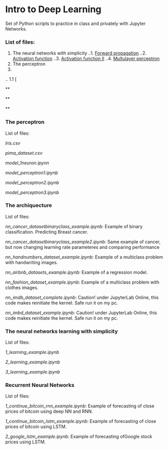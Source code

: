 # Intro to Deep Learning

Set of Python scripts to practice in class and privately with Jupyter Networks.


### List of files:

1. The neural networks with simplicity
..1. [Forward propagation](https://github.com/MAValle/deepLearning_intro_course/blob/main/1_forward_prop_example.ipynb)
..2. [Activation function](https://github.com/MAValle/deepLearning_intro_course/blob/main/2_activation_func_example.ipynb)
..3. [Activation function II](https://github.com/MAValle/deepLearning_intro_course/blob/main/3_activation_func_muchas_example.ipynb)
..4. [Multulayer perceptron](https://github.com/MAValle/deepLearning_intro_course/blob/main/4_multilayer_example.ipynb)
2. The perceptron
4. 
.. 1.1 [
 


**

**

**



### The perceptron
List  of files:

*Iris.csv*

*pima_dataset.csv*

*model_1neuron.ipynn*

*model_perceptron1.ipynb*

*model_perceptron2.ipynb*

*model_perceptron3.ipynb*



### The archiquecture
List  of files:

*nn_cancer_datasetbinaryclass_example.ipynb*: Example of binary classification. Predicting Breast cancer.

*nn_cancer_datasetbinaryclass_example2.ipynb*: Same example of cancer, but now changing learning rate parameteres and comparing performance

*nn_handnumbers_dataset_example.ipynb*: Example of a multiclass problem with handwriting images. 

*nn_airbnb_datasets_example.ipynb*: Example of a regression model.

*nn_fashion_dataset_example.ipynb*: Example of a multiclass problem with clothes images.

*nn_imdb_dataset_complete.ipynb*: Caution! under JupyterLab Online, this code makes reinitiate the kernel. Safe run it on my pc.

*nn_imbd_dataset_example.ipynb*: Caution! under JupyterLab Online, this code makes reinitiate the kernel. Safe run it on my pc.



### The neural networks learning with simplicity
List  of files:

*1_learning_example.ipynb*

*2_learning_example.ipynb*

*3_learning_example.ipynb*



### Recurrent Neural Networks
List  of files:

*1_continue_bitcoin_rnn_example.ipynb*: Example of forecasting of close prices of bitcoin using deep NN and RNN.

*1_continue_bitcoin_lstm_example.ipynb*: Example of forecasting of close prices of bitcoin using LSTM.

*2_google_lstm_example.ipynb*: Example of forecasting ofGoogle stock prices using LSTM.

